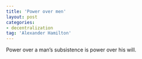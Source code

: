 ```yaml
---
title: 'Power over men'
layout: post
categories:
- decentralization
tag: 'Alexander Hamilton'
---
```


Power over a man’s subsistence is power over his will.